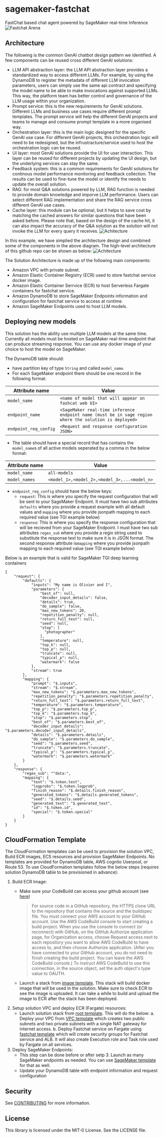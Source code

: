 # sagemaker-fastchat
FastChat based chat agent powered by SageMaker real-time Inference
![Fastchat Arena](Assets/arena.gif)

## Architecture
The following is the common GenAI chatbot design pattern we identified. A few components can be reused cross different GenAI solutions:
- LLM API abstraction layer: the LLM API abstraction layer provides a standardized way to access different LLMs. For example, by using the DynamoDB to register the metadata of different LLM invocation parameters, users can simply use the same api contract and specifying the model name to be able to make invocations against supported LLMs. This way, the platform team has better control and governance of the LLM usage within your organization.
- Prompt service: this is the new requirements for GenAI solutions. Different LLMs and business use cases require different prompt templates. The prompt service will help the different GenAI projects and teams to manage and consume prompt template in a more organised way.
- Orchestration layer: this is the main logic designed for the specific GenAI use case. For different GenAI projects, this orchestration logic will need to be redesigned, but the infrustracture/service used to host the orchestration logic can be reused.
- UI layer: most GenAI solutions provide the UI for user interaction. This layer can be reused for different projects by updating the UI design, but the underlying services can stay the same.
- Feedback system: this is a common requirements for GenAI solutions for continous model performance monitoring and feedback collection. The results can be used to fine-tune the model or identify the needs to update the overall solution.
- RAG: for most Q&A solutions powered by LLM, RAG function is needed to provide domain knowledge and imporve LLM performance. Users can select different RAG implementation and share the RAG service cross different GenAI use cases.
- Cache layer: this module can be optional, but it helps to save cost by matching the cached answers for similar questions that have been asked before. Please note that, based on the design of the cache hit, it can also impact the accuracy of the Q&A solution as the solution will not invoke the LLM for every query it receives. 
![Achitecture](./Assets/GenAI-play-ground.drawio.png)

In this example, we have simplied the architecture design and combined some of the components in the above diagram. The high-level architecture of this github repo can be shown as below:
![Achitecture](./Assets/sagemaker-fastchat.png)

The Solution Architecture is made up of the following main components:
- Amazon VPC with private subnet.
- Amazon Elastic Container Registry (ECR) used to store fastchat service docker image.
- Amazon Elastic Container Serrvice (ECR) to host Serverless Fargate containers for fastchat service.
- Amazon DynamoDB to store SageMaker Endpoints information and configuration for fastchat service to access at runtime.
- Amazon SageMaker Endpoints used to host LLM models.

## Deploying new models
This solution has the ability use multiple LLM models at the same time. Currently all models must be hosted on SageMaker real-time endpoint that can produce streaming response. You can use any docker image of your choice to host the model on SageMaker.

The DynamoDB table should:
- have partition key of type `String` and called `model_name`.
- For each SageMaker endpoint there should be one record in the following format:

| Attribute name | Value |
| -------------- | ----- |
| `model_name` | `<name of model that will appear on fashcat web UI>` |
| `endpoint_name` | `<SageMaker real-time inference endpoint name (must be in sage region where the solution is deployed>` |
| `endpoint_req_config` | `<Request and response configuration JSON>` |

- The table should have a special record that has contains the `model_name`s of all active models seperated by a comma in the below format:

| Attribute name | Value |
| -------------- | ----- |
| `model_name` | `all-models` |
| `model_names` | `<model_1>,<model_2>,<model_3>,...<model_n>` |

- `endpoint_req_config`  should have the below keys:
    - `request`: This is where you specify the request configuration that will be sent to your SageMaker Endpoint. It must have two sub attributes `defaults` where you provide a request example with all default values and `mapping` where you provide jsonpath mapping to each required value (see TGI example below)
    - `response`: This is where you specify the response configuration that will be recieved from your SageMaker Endpoint. I must have two sub attributes `regex_sub` where you provide a regix string used to substitute the response text to make sure it is in JSON format. The second response attribute is`mapping` where you provide jsonpath mapping to each required value (see TGI example below)
 
Below is an example that is valid for SageMaker TGI deep learning containers

```
{
    "request": {
        "defaults": {
            "inputs": "My name is Olivier and I",
            "parameters": {
                "best_of": null,
                "decoder_input_details": false,
                "details": true,
                "do_sample": false,
                "max_new_tokens": 20,
                "repetition_penalty": null,
                "return_full_text": null,
                "seed": null,
                "stop": [
                  "photographer"
                ],
                "temperature": null,
                "top_k": null,
                "top_p": null,
                "truncate": null,
                "typical_p": null,
                "watermark": false
            },
            "stream": true
        },
        "mapping": {
            "prompt": "$.inputs",
            "stream": "$.stream",
            "max_new_tokens": "$.parameters.max_new_tokens",
            "repetition_penalty": "$.parameters.repetition_penalty",
            "return_full_text": "$.parameters.return_full_text",
            "temperature": "$.parameters.temperature",
            "top_p": "$.parameters.top_p",
            "top_k": "$.parameters.top_k",
            "stop": "$.parameters.stop",
            "best_of": "$.parameters.best_of",
            "decoder_input_details": "$.parameters.decoder_input_details",
            "details": "$.parameters.details",
            "do_sample": "$.parameters.do_sample",
            "seed": "$.parameters.seed",
            "truncate": "$.parameters.truncate",
            "typical_p": "$.parameters.typical_p",
            "watermark": "$.parameters.watermark"
        }
    },
    "response": {
        "regex_sub": "^data:",
        "mapping": {
            "text": "$.token.text",
            "logprobs": "$.token.logprob",
            "finish_reason": "$.details.finish_reason",
            "generated_tokens": "$.details.generated_tokens",
            "seed": "$.details.seed",
            "generated_text": "$.generated_text",
            "id": "$.token.id",
            "special": "$.token.special"
        }
    }
}
```

## CloudFormation Template
The CloudFormation templates can be used to provision the solution VPC, Build ECR images, ECS resources and provision SageMaker Endpoints. No templates are provided for DynamoDB table, AWS cognito Userpool, or Route 53.
To use CloudFormation templates follow the below steps (requires solution DynamoDB table to be provisioned in advance):
1. Build ECR Image:
    - Make sure your CodeBuild can access your github account (see [here](https://docs.aws.amazon.com/AWSCloudFormation/latest/UserGuide/aws-properties-codebuild-project-source.html))
        > For source code in a GitHub repository, the HTTPS clone URL to the repository that contains the source and the buildspec file. You must connect your AWS account to your GitHub account. Use the AWS CodeBuild console to start creating a build project. When you use the console to connect (or reconnect) with GitHub, on the GitHub Authorize application page, for Organization access, choose Request access next to each repository you want to allow AWS CodeBuild to have access to, and then choose Authorize application. (After you have connected to your GitHub account, you do not need to finish creating the build project. You can leave the AWS CodeBuild console.) To instruct AWS CodeBuild to use this connection, in the source object, set the auth object's type value to OAUTH.

    - Launch a stack from [image template](CloudFormation/image-template.yaml). This stack will build docker image that will be used in the solution. Make sure to check ECR to see the image is uploaded. It can take a while to build and upload the image to ECR after the stack has been deployed.
2. Setup solution VPC and deploy ECR (Fargate) resources:
    - Launch solution stack from [root template](CloudFormation/root-template.yaml). This will do the below:
        a. Deploy your VPC from [VPC template](CloudFormation/vpc-template.yaml) which creates two public subnets and two private subnets with a single NAT gateway for internet access.
        b. Deploy Fastchat service on Fargate using [fastchat template](CloudFormation/fastchat-template.yaml) which will create security groups for Fastchat service and ALB. It will also create Execution role and Task role used by Fargate on all services.
3. Deploy SageMaker Endpoints:
   - This step can be done before or after setp 3. Launch as many SageMaker endpoints as needed. You can use [SageMaker template](CloudFormation/sagemaker-template.yaml) for that as well.
   - Update your DynamoDB table with endpoint information and request configuration

## Security

See [CONTRIBUTING](CONTRIBUTING.md#security-issue-notifications) for more information.

## License

This library is licensed under the MIT-0 License. See the LICENSE file.

